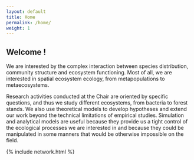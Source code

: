 ```yaml
---
layout: default
title: Home
permalink: /home/
weight: 1
---
```


## Welcome !

We are interested by the complex interaction between species distribution, community structure and ecosystem functioning. Most of all, we are interested in spatial ecosystem ecology, from metapopulations to metaecosystems.

Research activities conducted at the Chair are oriented by specific questions, and thus we study different ecosystems, from bacteria to forest stands. We also use theoretical models to develop hypotheses and extend our work beyond the technical limitations of empirical studies. Simulation and analytical models are useful because they provide us a tight control of the ecological processes we are interested in and because they could be manipulated in some manners that would be otherwise impossible on the field.

{% include network.html %}
